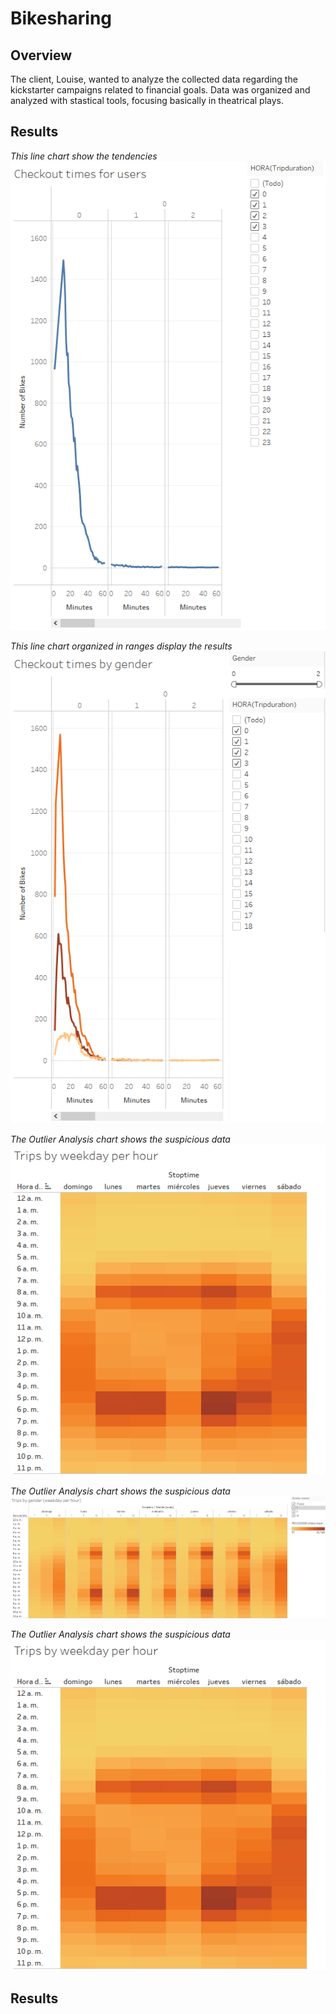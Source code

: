 # Bikesharing

## Overview

The client, Louise, wanted to analyze the collected data regarding the kickstarter campaigns related to financial goals.
Data was organized and analyzed with stastical tools, focusing basically in theatrical plays.

## Results

*This line chart show the tendencies* ![This is an image](https://github.com/cazaresG/Bikesharing/blob/e21cba1ff58978257b4f10d864621418107bb3e3/images/checkout_times_users.png) 


*This line chart organized in ranges display the results* ![This is an image](https://github.com/cazaresG/Bikesharing/blob/9155ae3742870c68670ad355303fe2e4718d8f3a/images/checkout_times_gender.png)


*The Outlier Analysis chart shows the suspicious data* 
![This is an image](https://github.com/cazaresG/Bikesharing/blob/326902e7a777cfc8e91b206eefd4c159b1d47c90/images/trips_weekday_hour.png)


*The Outlier Analysis chart shows the suspicious data* 
![This is an image](https://github.com/cazaresG/Bikesharing/blob/eb04206609d71400c29c325fa4c7b4ab6c26eab8/images/trips_gender_weekday_hour_1.png)


*The Outlier Analysis chart shows the suspicious data* 
![This is an image](https://github.com/cazaresG/Bikesharing/blob/326902e7a777cfc8e91b206eefd4c159b1d47c90/images/trips_weekday_hour.png)

## Results

